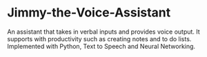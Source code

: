 # Jimmy-the-Voice-Assistant

An assistant that takes in verbal inputs and provides voice output. It supports with productivity such as creating notes and to do lists. Implemented with Python, Text to Speech and Neural Networking.
